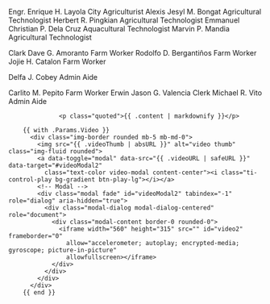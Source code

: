 Engr. Enrique H. Layola
City Agriculturist
Alexis Jesyl M. Bongat
Agricultural Technologist
Herbert R. Pingkian
Agricultural Technologist
Emmanuel Christian P. Dela Cruz
Aquacultural Technologist
Marvin P. Mandia
Agricultural Technologist

Clark Dave G. Amoranto
Farm Worker
Rodolfo D. Bergantiños
Farm Worker
Jojie H. Catalon
Farm Worker

Delfa J. Cobey
Admin Aide

Carlito M. Pepito
Farm Worker
Erwin Jason G. Valencia
Clerk
Michael R. Vito
Admin Aide



                  <p class="quoted">{{ .content | markdownify }}</p>


<!-- Global site tag (gtag.js) - Google Analytics -->
<script async src="https://www.googletagmanager.com/gtag/js?id=G-46YXT3HWMK"></script>
<script>
  window.dataLayer = window.dataLayer || [];
  function gtag(){dataLayer.push(arguments);}
  gtag('js', new Date());

  gtag('config', 'G-46YXT3HWMK');
</script>


        {{ with .Params.Video }}
          <div class="img-border rounded mb-5 mb-md-0">
            <img src="{{ .videoThumb | absURL }}" alt="video thumb" class="img-fluid rounded">
            <a data-toggle="modal" data-src="{{ .videoURL | safeURL }}" data-target="#videoModal2"
              class="text-color video-modal content-center"><i class="ti-control-play bg-gradient btn-play-lg"></i></a>
            <!-- Modal -->
            <div class="modal fade" id="videoModal2" tabindex="-1" role="dialog" aria-hidden="true">
              <div class="modal-dialog modal-dialog-centered" role="document">
                <div class="modal-content border-0 rounded-0">
                  <iframe width="560" height="315" src="" id="video2" frameborder="0"
                    allow="accelerometer; autoplay; encrypted-media; gyroscope; picture-in-picture"
                    allowfullscreen></iframe>
                </div>
              </div>
            </div>
          </div>
        {{ end }}
